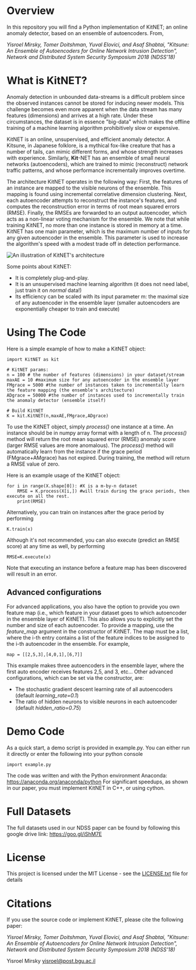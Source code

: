 # Overview
In this repository you will find a Python implementation of KitNET; an online anomaly detector, based on an ensemble of autoencoders. From,

*Yisroel Mirsky, Tomer Doitshman, Yuval Elovici, and Asaf Shabtai, "Kitsune: An Ensemble of Autoencoders for Online Network Intrusion Detection", Network and Distributed System Security Symposium 2018 (NDSS'18)*

# What is KitNET?
Anomaly detection in unbounded data-streams is a difficult problem since the observed instances cannot be stored for inducing newer models. This challenge becomes even more apparent when the data stream has many features (dimensions) and arrives at a high rate. Under these circumstances, the dataset is in essence "big-data" which makes the offline training of a machine learning algorithm prohibitively slow or expensive. 

KitNET is an online, unsupervised, and efficient anomaly detector. A Kitsune, in Japanese folklore, is a mythical fox-like creature that has a number of tails, can mimic different forms, and whose strength increases with experience. Similarly, **Kit**-NET  has an ensemble of small neural networks (autoencoders), which are trained to mimic (reconstruct) network traffic patterns, and whose performance incrementally improves overtime. 

The architecture KitNET operates in the following way: First, the features of an instance are mapped to the visible neurons of the ensemble. This mapping is found using incremental correlative dimension clustering. Next, each autoencoder attempts to reconstruct the instance's features, and computes the reconstruction error in terms of root mean squared errors (RMSE). Finally, the RMSEs are forwarded to an output autoencoder, which acts as a non-linear voting mechanism for the ensemble. We note that while training KitNET, no more than one instance is stored in memory at a time. KitNET has one main parameter, which is the maximum number of inputs for any given autoencoder in the ensemble. This parameter is used to increase the algorithm's speed with a modest trade off in detection performance.

![An illustration of KitNET's architecture](https://raw.githubusercontent.com/ymirsky/KitNET-py/master/KitNET_fig.png)
 
Some points about KitNET:
* It is completely plug-and-play.
* It is an unsupervised machine learning algorithm (it does not need label, just train it on *normal* data!)
* Its efficiency can be scaled with its input parameter m: the maximal size of any autoencoder in the ensemble layer (smaller autoencoders are exponentially cheaper to train and execute)


# Using The Code
Here is a simple example of how to make a KitNET object:
```
import KitNET as kit

# KitNET params:
n = 100 # the number of features (dimensions) in your dataset/stream
maxAE = 10 #maximum size for any autoencoder in the ensemble layer
FMgrace = 5000 #the number of instances taken to incrementally learn the feature mapping (the ensemble's architecture)
ADgrace = 50000 #the number of instances used to incrementally train the anomaly detector (ensemble itself)

# Build KitNET
K = kit.KitNET(n,maxAE,FMgrace,ADgrace)
```

To use the KitNET object, simply *process()* one instance at a time. An instance should be in numpy array format with a length of n. The *process()* method will return the root mean squared error (RMSE) anomaly score (larger RMSE values are more anomalous). The *process()* method will automatically learn from the instance if the grace period (FMgrace+AMgrace) has not expired. During training, the method will return a RMSE value of zero.

Here is an example usage of the KitNET object:
```
for i in range(X.shape[0]): #X is a m-by-n dataset
    RMSE = K.process(X[i,]) #will train during the grace periods, then execute on all the rest.
    print(RMSE)
```

Alternatively, you can train on instances after the grace period by performing
```
K.train(x)
```
Although it's not recommended, you can also execute (predict an RMSE score) at any time as well, by performing
```
RMSE=K.execute(x)
```
Note that executing an instance before a feature map has been discovered will result in an error.

## Advanced configurations
For advanced applications, you also have the option to provide you own feature map (i.e., which feature in your dataset goes to which autoencoder in the ensemble layer of KitNET). This also allows you to explicitly set the number and size of each autoencoder. To provide a mapping, use the *feature_map* argument in the constructor of KitNET. The map must be a list, where the i-th entry contains a list of the feature indices to be assigned to the i-th autoencoder in the ensemble. For example,
```
map = [[2,5,3],[4,0,1],[6,7]] 
```
This example makes three autoencoders in the ensemble layer, where the first auto encoder receives features 2,5, and 3, etc...
Other advanced configurations, which can be set via the constructor, are:
* The stochastic gradient descent learning rate of all autoencoders (default *learning_rate=0.1*)
* The ratio of hidden neurons to visible neurons in each autoencoder (default *hidden_ratio=0.75*) 

# Demo Code
As a quick start, a demo script is provided in example.py. You can either run it directly or enter the following into your python console
```
import example.py
```
The code was written and with the Python environment Anaconda: https://anaconda.org/anaconda/python
For significant speedups, as shown in our paper, you must implement KitNET in C++, or using cython.

# Full Datasets
The full datasets used in our NDSS paper can be found by following this google drive link:
https://goo.gl/iShM7E

# License
This project is licensed under the MIT License - see the [LICENSE.txt](LICENSE.txt) file for details

# Citations
If you use the source code or implement KitNET, please cite the following paper:

*Yisroel Mirsky, Tomer Doitshman, Yuval Elovici, and Asaf Shabtai, "Kitsune: An Ensemble of Autoencoders for Online Network Intrusion Detection", Network and Distributed System Security Symposium 2018 (NDSS'18)*

Yisroel Mirsky
yisroel@post.bgu.ac.il

